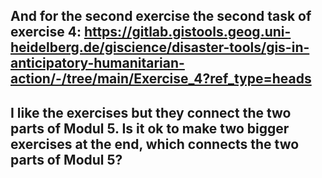 ## And for the second exercise the second task of exercise 4: https://gitlab.gistools.geog.uni-heidelberg.de/giscience/disaster-tools/gis-in-anticipatory-humanitarian-action/-/tree/main/Exercise_4?ref_type=heads


## I like the exercises but they connect the two parts of Modul 5. Is it ok to make two bigger exercises at the end, which connects the two parts of Modul 5?